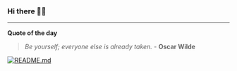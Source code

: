 ### Hi there 👋🏻


---

**Quote of the day**

> *Be yourself; everyone else is already taken.* - **Oscar Wilde** 

[![README.md](https://github.com/marcolovazzano/marcolovazzano/actions/workflows/readme.yml/badge.svg?branch=main)](https://github.com/marcolovazzano/marcolovazzano/actions/workflows/readme.yml)
